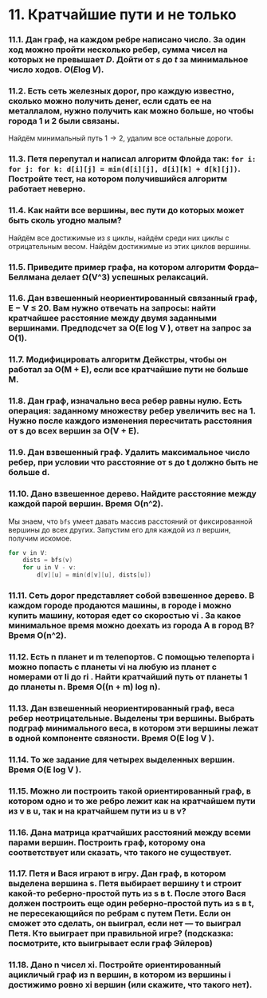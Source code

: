 # 11. Кратчайшие пути и не только

### 11.1. Дан граф, на каждом ребре написано число. За один ход можно пройти несколько ребер, сумма чисел на которых не превышает $D$. Дойти от $s$ до $t$ за минимальное число ходов. $O(E \log V )$.

### 11.2. Есть сеть железных дорог, про каждую известно, сколько можно получить денег, если сдать ее на металлалом, нужно получить как можно больше, но чтобы города 1 и 2 были связаны.

Найдём минимальный путь $1\to2$, удалим все остальные дороги.

### 11.3. Петя перепутал и написал алгоритм Флойда так: `for i: for j: for k: d[i][j] = min(d[i][j], d[i][k] + d[k][j])`. Постройте тест, на котором получившийся алгоритм работает неверно.

### 11.4. Как найти все вершины, вес пути до которых может быть сколь угодно малым?

Найдём все достижимые из $s$ циклы, найдём среди них циклы с отрицательным весом. Найдём достижимые из этих циклов вершины.

### 11.5. Приведите пример графа, на котором алгоритм Форда–Беллмана делает Ω(V^3) успешных релаксаций.

### 11.6. Дан взвешенный неориентированный связанный граф, E − V ≤ 20. Вам нужно отвечать на запросы: найти кратчайшее расстояние между двумя заданными вершинами. Предподсчет за O(E log V ), ответ на запрос за O(1).

### 11.7. Модифицировать алгоритм Дейкстры, чтобы он работал за O(M + E), если все кратчайшие пути не больше M.

### 11.8. Дан граф, изначально веса ребер равны нулю. Есть операция: заданному множеству ребер увеличить вес на 1. Нужно после каждого изменения пересчитать расстояния от s до всех вершин за O(V + E).

### 11.9. Дан взвешенный граф. Удалить максимальное число ребер, при условии что расстояние от s до t должно быть не больше d.

### 11.10. Дано взвешенное дерево. Найдите расстояние между каждой парой вершин. Время O(n^2).

Мы знаем, что `bfs` умеет давать массив расстояний от фиксированной вершины до всех других. Запустим его для каждой из $n$ вершин, получим искомое.

```c
for v in V:
    dists = bfs(v)
    for u in V - v:
        d[v][u] = min(d[v][u], dists[u])
```

### 11.11. Сеть дорог представляет собой взвешенное дерево. В каждом городе продаются машины, в городе i можно купить машину, которая едет со скоростью vi . За какое минимальное время можно доехать из города A в город B? Время O(n^2).

### 11.12. Есть n планет и m телепортов. С помощью телепорта i можно попасть с планеты vi на любую из планет с номерами от li до ri . Найти кратчайший путь от планеты 1 до планеты n. Время O((n + m) log n).

### 11.13. Дан взвешенный неориентированный граф, веса ребер неотрицательные. Выделены три вершины. Выбрать подграф минимального веса, в котором эти вершины лежат в одной компоненте связности. Время O(E log V ).

### 11.14. То же задание для четырех выделенных вершин. Время O(E log V ).

### 11.15. Можно ли построить такой ориентированный граф, в котором одно и то же ребро лежит как на кратчайшем пути из v в u, так и на кратчайшем пути из u в v?

### 11.16. Дана матрица кратчайших расстояний между всеми парами вершин. Построить граф, которому она соответствует или сказать, что такого не существует.

### 11.17. Петя и Вася играют в игру. Дан граф, в котором выделена вершина s. Петя выбирает вершину t и строит какой-то реберно-простой путь из s в t. После этого Вася должен построить еще один реберно-простой путь из s в t, не пересекающийся по ребрам с путем Пети. Если он сможет это сделать, он выиграл, если нет — то выиграл Петя. Кто выиграет при правильной игре? (подсказка: посмотрите, кто выигрывает если граф Эйлеров)

### 11.18. Дано n чисел xi. Постройте ориентированный ацикличый граф из n вершин, в котором из вершины i достижимо ровно xi вершин (или скажите, что такого нет).